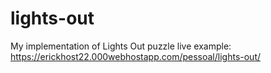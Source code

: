 # lights-out
My implementation of Lights Out puzzle
live example: https://erickhost22.000webhostapp.com/pessoal/lights-out/

